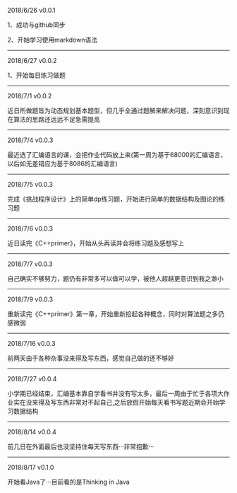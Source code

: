 2018/6/26 v0.0.1

1、成功与github同步

2、开始学习使用markdown语法

***
2018/6/27 v0.0.2

1、开始每日练习做题

***
2018/7/1 v0.0.2

近日所做题皆为动态规划基本题型，但几乎全通过题解来解决问题，深刻意识到现在算法的思路还远远不足急需提高

***
2018/7/4 v0.0.3

最近选了汇编语言的课，会把作业代码放上来(第一周为基于68000的汇编语言，以后如无差错应为基于8086的汇编语言)

***
2018/7/5 v0.0.3

完成《挑战程序设计》上的简单dp练习题，开始进行简单的数据结构及图论的练习题

***
2018/7/6 v0.0.3

近日读完《C++primer》，开始从头再读并会将练习题及感想写上

***
2018/7/7 v0.0.3

自己确实不够努力，题仍有非常多可以做可以学，被他人超越更意识到我之渺小

***
2018/7/9 v0.0.3

重新读完《C++primer》第一章，开始重新拾起各种概念，同时对算法题之多仍感微弱

***
2018/7/16 v0.0.3

前两天由于各种杂事没来得及写东西，感觉自己做的还不够好

***
2018/7/27 v0.0.4

小学期已经结束，汇编基本靠自学看书并没有写太多，最后一周由于忙于各项大作业实在没来得及写东西非常对不起自己,之后放假开始每天看书写题近期会开始学习数据结构

***
2018/8/14 v0.0.4

前几日在外面最后也没坚持住每天写东西···非常抱歉···

***
2018/8/17 v0.1.0

开始看Java了···目前看的是Thinking in Java